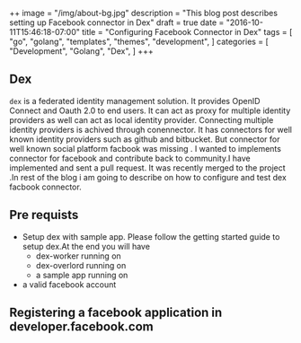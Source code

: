 ++
image = "/img/about-bg.jpg"
description = "This blog post describes setting up Facebook connector in Dex"
draft = true
date = "2016-10-11T15:46:18-07:00"
title = "Configuring Facebook Connector in Dex"
tags = [
  "go",
  "golang",
  "templates",
  "themes",
  "development",
]
categories = [
  "Development",
  "Golang",
  "Dex",
]
+++

## Dex
`dex` is a federated identity management solution. It provides OpenID Connect and Oauth 2.0 to end users. It can act as proxy for multiple identity providers as well can act as local identity provider. Connecting multiple identity providers is achived through conennector. It has connectors for well known identity providers such as github and bitbucket. But connector for well known social platform facbook was missing . I wanted to implements connector for facebook and contribute back to community.I have implemented and sent a pull request. It was recently merged to the project .In rest of the blog i am going to describe on how to configure and test dex facbook connector.

## Pre requists

* Setup dex with sample app.
Please follow the getting started guide  to setup  dex.At the end you will have 
	* dex-worker running on 
	* dex-overlord running on
	* a sample app running on
* a valid facebook account

## Registering a facebook application in developer.facebook.com


